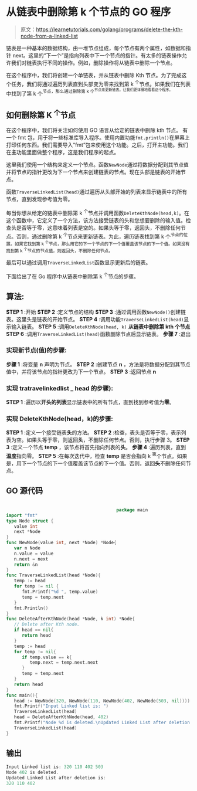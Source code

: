 # 从链表中删除第 k 个节点的 GO 程序

> 原文：<https://learnetutorials.com/golang/programs/delete-the-kth-node-from-a-linked-list>

链表是一种基本的数据结构，由一堆节点组成，每个节点有两个属性，如数据和指针 next。这里的“下一个”是指向列表中下一个节点的指针。有太多的链表操作允许我们对链表执行不同的操作。例如，删除操作将从链表中删除一个节点。

在这个程序中，我们将创建一个单链表，并从链表中删除 Kth 节点。为了完成这个任务，我们将通过遍历列表直到头部变为零来找到第 k <sup>个</sup>节点。如果我们在列表中找到了第 k 个<sup>节点，那么通过删除第 k 个<sup>节点来更新链表。让我们更详细地看看这个程序。</sup></sup>

## 如何删除第 K <sup>个</sup>节点

在这个程序中，我们将关注如何使用 GO 语言从给定的链表中删除 kth 节点。
有一个 fmt 包，用于将一些标准库导入程序。使用内置功能`fmt.println()`在屏幕上打印任何东西。我们需要导入“fmt”包来使用这个功能。之后，打开主功能。我们在**主**功能里面做整个程序，这是我们程序的起点。

这里我们使用一个结构来定义一个节点。函数`NewNode`通过将数据分配到其节点值并将节点的指针更改为下一个节点来创建链表的节点。现在头部是链表的开始节点。

函数`TraverseLinkedList(head)`通过遍历从头部开始的列表来显示链表中的所有节点，直到发现参考值为零。

每当你想从给定的链表中删除第 k <sup>个</sup>节点并调用函数`DeleteKthNode(head,k)`。在这个函数中，它定义了一个方法，该方法接受链表的头和您想要删除的输入值。检查头是否等于零，这意味着列表是空的。如果头等于零，返回头，不删除任何节点。否则，通过删除第 k <sup>个</sup>节点来更新链表。为此，遍历链表找到第 k 个<sup>节点的位置。如果它找到第 k <sup>个</sup>节点，那么用它的下一个节点的下一个值覆盖该节点的下一个值。如果没有找到第 k <sup>个</sup>节点的节点值，则返回头，不删除任何节点。</sup>

最后可以通过调用`TraverseLinkedList`函数显示更新后的链表。

下面给出了在 Go 程序中从链表中删除第 k <sup>个</sup>节点的步骤。

## 算法:

**STEP 1** :开始
**STEP 2** :定义节点的结构
**STEP 3** :通过调用函数`NewNode()`创建链表。这里头是链表的开始节点。
**STEP 4** :调用功能`TraverseLinkedList(head)`显示输入链表。
**STEP 5** :调用`DeleteKthNode(head, k)`
**从链表中删除第 kth 个节点 STEP 6** :调用`TraverseLinkedList(head)`函数删除节点后显示链表。
**步骤 7** :退出

### 实现新节点(值)的步骤:

**步骤 1** :将变量 **n** 声明为节点。
**STEP 2** :创建节点 **n** ，方法是将数据分配到其节点值中，并将该节点的指针更改为下一个节点。
**STEP 3** :返回节点 **n**

### 实现 tratravelinkedlist _ head 的步骤):

**STEP 1** :遍历以**开头的列表**显示链表中的所有节点，直到找到参考值为**零**。

### 实现 DeleteKthNode(head，k)的步骤:

**STEP 1** :定义一个接受链表**头**的方法。
**STEP 2** :检查，表头是否等于零，表示列表为空。如果头等于零，则返回**头**，不删除任何节点。否则，执行步骤 3。
**STEP 3** :定义一个节点 **temp** ，该节点将首先指向列表的**头**。
**步骤 4** :遍历列表，直到**温度**指向零。
**STEP 5** :在每次迭代中，检查 **temp** 是否会指向 k <sup>第</sup>个节点。如果是，用下一个节点的下一个值覆盖该节点的下一个值。否则，返回**头**不删除任何节点。

## GO 源代码

```go

                                          package main
import "fmt"
type Node struct {
   value int
   next *Node
}
func NewNode(value int, next *Node) *Node{
   var n Node
   n.value = value
   n.next = next
   return &n
}
func TraverseLinkedList(head *Node){
   temp := head
   for temp != nil {
      fmt.Printf("%d ", temp.value)
      temp = temp.next
   }
   fmt.Println()
}
func DeleteAfterKthNode(head *Node, k int) *Node{
   // Delete after Kth node.
   if head == nil{
      return head
   }
   temp := head
   for temp != nil{
      if temp.value == k{
         temp.next = temp.next.next
      }
      temp = temp.next
   }
   return head
}
func main(){
   head := NewNode(320, NewNode(110, NewNode(402, NewNode(503, nil))))
   fmt.Printf("Input Linked list is: ")
   TraverseLinkedList(head)
   head = DeleteAfterKthNode(head, 402)
   fmt.Printf("Node %d is deleted.\nUpdated Linked List after deletion is:\n", 402)
   TraverseLinkedList(head)
} 

```

## 输出

```go
Input Linked list is: 320 110 402 503 
Node 402 is deleted.
Updated Linked List after deletion is:
320 110 402 
```